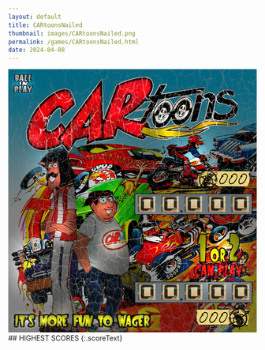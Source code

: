 ```yaml
---
layout: default
title: CARtoonsNailed
thumbnail: images/CARtoonsNailed.png
permalink: /games/CARtoonsNailed.html
date: 2024-04-08
---
```


<img src="../images/CARtoonsNailed.png" class="gameThumbnail img-fluid mx-auto align-middle">
## HIGHEST SCORES
{:.scoreText}

